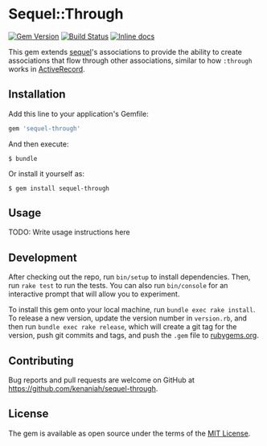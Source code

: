 # Sequel::Through

[![Gem Version](https://badge.fury.io/rb/sequel-through.svg)](https://badge.fury.io/rb/sequel-through)
[![Build Status](https://secure.travis-ci.org/kenaniah/sequel-through.svg)](https://travis-ci.org/kenaniah/sequel-through)
[![Inline docs](https://inch-ci.org/github/kenaniah/sequel-through.svg?branch=master)](https://inch-ci.org/github/kenaniah/sequel-through)

This gem extends [sequel](https://github.com/jeremyevans/sequel)'s associations to provide the ability to create associations that flow through other associations, similar to how `:through` works in [ActiveRecord](https://guides.rubyonrails.org/association_basics.html#the-has-many-through-association).

## Installation

Add this line to your application's Gemfile:

```ruby
gem 'sequel-through'
```

And then execute:

    $ bundle

Or install it yourself as:

    $ gem install sequel-through

## Usage

TODO: Write usage instructions here

## Development

After checking out the repo, run `bin/setup` to install dependencies. Then, run `rake test` to run the tests. You can also run `bin/console` for an interactive prompt that will allow you to experiment.

To install this gem onto your local machine, run `bundle exec rake install`. To release a new version, update the version number in `version.rb`, and then run `bundle exec rake release`, which will create a git tag for the version, push git commits and tags, and push the `.gem` file to [rubygems.org](https://rubygems.org).

## Contributing

Bug reports and pull requests are welcome on GitHub at https://github.com/kenaniah/sequel-through.

## License

The gem is available as open source under the terms of the [MIT License](https://opensource.org/licenses/MIT).
